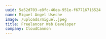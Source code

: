 ```yaml
---
uuid: 5a52d703-e8fc-46ea-951e-f67716716524
name: Miguel Angel Useche
image: /uploads/miguel.jpeg
title: Freelancer Web Developer
company: CloudCannon
---
```

